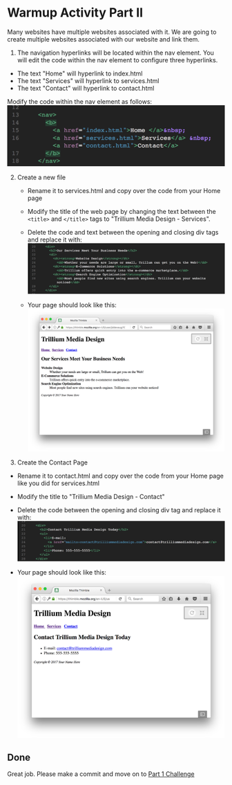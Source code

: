 # Warmup Activity Part II

Many websites have multiple websites associated with it. We are going to create multiple websites associated with our website and link them. 

1. The navigation hyperlinks will be located within the nav element. You will edit the code within the nav element to configure three hyperlinks. 
  - The text "Home" will hyperlink to index.html
  - The text "Services" will hyperlink to services.html
  - The text "Contact" will hyperlink to contact.html
  
  Modify the code within the nav element as follows:
  ![Nav](images/nav.png)
  
2. Create a new file
   - Rename it to services.html and copy over the code from your Home page
   
   - Modify the title of the web page by changing the text between the `<title>` and `</title>` tags to "Trillium Media Design - Services". 
   
   - Delete the code and text between the opening and closing div tags and replace it with: 
   ![Service Content](images/servicesContent.png)
   
   - Your page should look like this: 
   ![Services Final](images/servicesFinal.png)
   
3. Create the Contact Page 
  - Rename it to contact.html and copy over the code from your Home page like you did for services.html
  
  - Modify the title to "Trillium Media Design - Contact" 
  
  - Delete the code between the opening and closing div tag and replace it with: 
  ![Contact Content](images/contactContent.png)
  
  - Your page should look like this:
  ![Contact Final](images/contactFinal.png)
  
  ## Done 
  
  Great job. Please make a commit and move on to [Part 1 Challenge](../part1Challenge)

